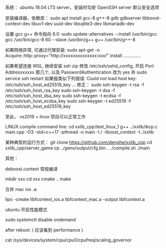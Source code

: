 系统：
ubuntu 18.04 LTS server，安装时勾安 OpenSSH server 默认安全选项

安装编译器，依赖库：
sudo apt install gcc-8 g++-8 gdb gdbserver libboost-context-dev libuv1-dev uuid-dev libsqlite3-dev libmariadb-dev

设置 gcc g++ 命令指向 8.0:
sudo update-alternatives --install /usr/bin/gcc gcc /usr/bin/gcc-8 60 --slave /usr/bin/g++ g++ /usr/bin/g++-8



如果网络异常, 可通过代理安装:
sudo apt-get -o Acquire::http::proxy="http://xxxxxxxxxxxxxx:xxx/" install ..............

如果希望连接 WSL, 继续安装 ssh zip
修改 /etc/ssh/sshd_config, 开启 Port Addresxxxxxx 那几个, 以及 PasswordAuthentication 改为 yes
并 sudo service ssh restart
如果报类似下列错误:
Could not load host key: /etc/ssh/ssh_host_ed25519_key
...
修正：
sudo ssh-keygen -t rsa -f /etc/ssh/ssh_host_rsa_key
sudo ssh-keygen -t dsa -f /etc/ssh/ssh_host_dsa_key
sudo ssh-keygen -t ecdsa -f /etc/ssh/ssh_host_ecdsa_key
sudo ssh-keygen -t ed25519 -f /etc/ssh/ssh_host_ed25519_key




至此，
vs2019 + linux 项目可以正常工作




LINUX compile command line:
cd xxlib_cpp/test_linux_1
g++ ../xxlib/ikcp.c main.cpp -O3 -std=c++17 -pthread -o main -I./ -lboost_context -I../xxlib







某种典型的运行方式：
git clone https://github.com/denghe/xxlib_cpp
cd xxlib_cpp/server_game
cp ../gens/output/cfg.bin .
../compile.sh
./main




其他：

deboost.context 常规编译

mkdir xxx
cd xxx
cmake ..
make

合并 mac ios .a:

lipo -create libfcontext_ios.a libfcontext_mac.a -output libfcontext.a







ubuntu 开启性能模式

sudo systemctl disable ondemand

after reboot: ( 应该看到 performance )

cat /sys/devices/system/cpu/cpu0/cpufreq/scaling_governor
